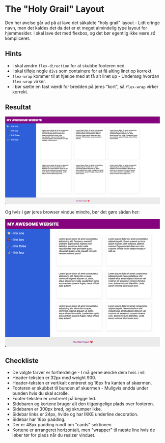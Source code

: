 # The "Holy Grail" Layout
Den her øvelse går ud på at lave det såkaldte "holy grail" layout - Lidt cringe navn, men det kaldes det da det er et meget almindelig type layout for hjemmesider. I skal lave det med flexbox, og det bør egentlig ikke være *så* kompliceret.

## Hints
* I skal ændre `flex-direction` for at skubbe footeren ned.
* I skal tilføje nogle `divs` som containere for at få alting linet op korrekt.
* `flex-wrap` kommer til at hjælpe med at få alt linet up - Undersøg hvordan `flex-wrap` virker.
* I bør sætte en fast værdi for bredden på jeres "kort", så `flex-wrap` virker korrekt.

## Resultat
![resultat](resultat.png)

Og hvis i gør jeres browser vindue mindre, bør det gøre sådan her:

![resultat-mindre](resultat-mindre.png)

## Checkliste
* De valgte farver er forfærdelige - I må gerne ændre dem hvis i vil.
* Header-teksten er 32px med weight 900.
* Header-teksten er vertikalt centreret og 16px fra kanten af skærmen.
* Footeren er skubbet til bunden af skærmen - Muligvis endda under bunden hvis du skal scrolle.
* Footer-teksten er centreret på begge led.
* Sidebaren og kortene bruger alt den tilgængelige plads over footeren.
* Sidebaren er 300px bred, og skrumper ikke.
* Sidebar links er 24px, hvide og har IKKE underline decoration.
* Sidebar har 16px padding.
* Der er 48px padding rundt om "cards" sektionen.
* Kortene er arrangeret horizontalt, men "wrapper" til næste line hvis de løber tør for plads når du resizer vinduet.